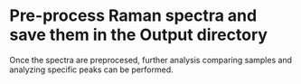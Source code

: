 # Pre-process Raman spectra and save them in the Output directory

Once the spectra are preprocesed, further analysis comparing samples and analyzing specific peaks can be performed.
